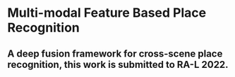 # Multi-modal Feature Based Place Recognition
## A deep fusion framework for cross-scene place recognition, this work is submitted to RA-L 2022.
